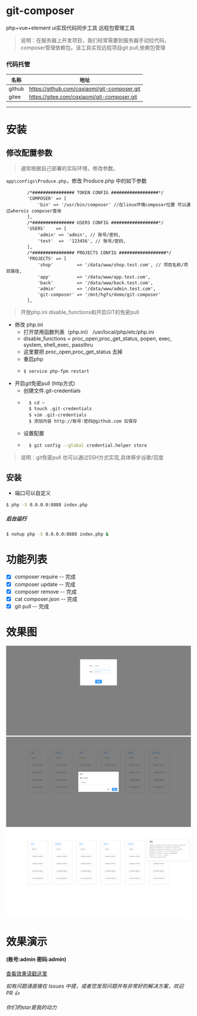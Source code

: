 # git-composer

php+vue+element ui实现代码同步工具 远程包管理工具

>说明：在服务器上开发项目，我们经常需要到服务器手动拉代码，composer管理依赖包。该工具实现远程项目git pull,依赖包管理
### 代码托管
| 名称   | 地址                                       |
| ------ | ----------------------------------------- |
| github |https://github.com/cqxiaomi/git-composer.git|
| gitee  |https://gitee.com/cqxiaomi/git-composer.git |

---

#  安装
## 修改配置参数

> 通常根据自己部署的实际环境，修改参数。

`app\configs\Produce.php`，修改 Produce.php 中的如下参数

```
        /*################ TOKEN CONFIG ##################*/
        'COMPOSER' => [
            'bin' => '/usr/bin/composer' //在linux环境composer位置 可以通过whereis composer查询  
        ],
        /*################ USERS CONFIG ##################*/
        'USERS'    => [
            'admin' => 'admin', // 账号/密码,
            'test'  =>  '123456', // 账号/密码,
        ],
        /*################ PROJECTS CONFIG ##################*/
        'PROJECTS' => [
            'shop'         => '/data/www/shop.test.com', // 项目名称/项目路径,
            'app'          => '/data/www/app.test.com',
            'back'         => '/data/www/back.test.com',
            'admin'        => '/data/www/admin.test.com',
            'git-composer' => '/mnt/hgfs/demo/git-composer'
        ],
```
> 开放php.ini disable_functions和开启GIT的免密pull

- 修改 php.ini
  + 打开禁用函数列表（php.ini） /usr/local/php/etc/php.ini
  + disable_functions = proc_open,proc_get_status, popen, exec, system, shell_exec, passthru
  + 这里要把 proc_open,proc_get_status 去掉
  + 重启php
  + ```bash
    $ service php-fpm restart 
    ```
- 开启git免密pull (http方式)
   + 创建文件.git-credentials
   + ```bash
       $ cd ~
       $ touch .git-credentials
       $ vim .git-credentials
       $ 添加内容 http://账号:密码@github.com 后保存
     ```
   + 设置配置
   + ```bash
       $ git config --global credential.helper store 
     ```
>说明：git免密pull 也可以通过SSH方式实现,具体移步谷歌/百度

## 安装 
- 端口可以自定义
```bash
$ php -S 0.0.0.0:8888 index.php 
```
##### 后台运行
```bash
$ nohup php -S 0.0.0.0:8888 index.php &
```
# 功能列表

- [x] composer require -- 完成
- [x] composer update -- 完成
- [x] composer remove -- 完成
- [x] cat composer.json -- 完成
- [x] git pull -- 完成

# 效果图
![](001.png)
![](002.png)
![](003.png)
# 效果演示

#### (账号:admin 密码:admin)

[查看效果请戳这里](http://106.12.178.138:1008/)

*如有问题请直接在 Issues 中提，或者您发现问题并有非常好的解决方案，欢迎 PR 👍*

*你们的star是我的动力*
